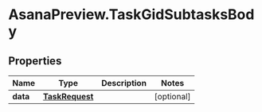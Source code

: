 # AsanaPreview.TaskGidSubtasksBody

## Properties
Name | Type | Description | Notes
------------ | ------------- | ------------- | -------------
**data** | [**TaskRequest**](TaskRequest.md) |  | [optional] 
